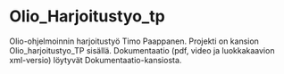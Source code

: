 # Olio_Harjoitustyo_tp
Olio-ohjelmoinnin harjoitustyö Timo Paappanen.
Projekti on kansion Olio_harjoitustyo_TP sisällä.
Dokumentaatio (pdf, video ja luokkakaavion xml-versio) löytyvät Dokumentaatio-kansiosta.
